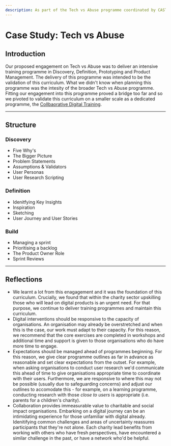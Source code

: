 ```yaml
---
description: As part of the Tech vs Abuse programme coordinated by CAST & Comic Relief, Founders and Coders proposed an intensive product management programme in which we'd validate this curriculum. The programme was not the best place to validate this methodology and curriculum and so we pivoted to deliver this in a dedicated programme, the Collaborative Digital Training.
---
```


# Case Study: Tech vs Abuse

## Introduction

Our proposed engagement on Tech vs Abuse was to deliver an intensive training programme in Discovery, Definition, Prototyping and Product Management. The delivery of this programme was intended to be the validation of this curriculum. What we didn't know when planning this programme was the intesity of the broader Tech vs Abuse programme. Fitting our engagement into this programme proved a bridge too far and so we pivoted to validate this curriculum on a smaller scale as a dedicated programme, the [Collbaorative Digital Training](./CDT.md).

---

## Structure

### Discovery

- Five Why's
- The Bigger Picture
- Problem Statements
- Assumptions & Validators
- User Personas
- User Research Scripting

### Definition

- Idenitfying Key Insights
- Inspiration
- Sketching
- User Journey and User Stories

### Build

- Managing a sprint
- Prioritising a backlog
- The Product Owner Role
- Sprint Reviews

---

## Reflections

- We learnt a lot from this enagagement and it was the foundation of this curriculum. Crucially, we found that within the charity sector upskilling those who will lead on digital products is an urgent need. For that purpose, we continue to deliver training programmes and maintain this curriculum.
- Digital interventions should be responsive to the capacity of organisations. An organisation may already be overstretched and when this is the case, our work must adapt to their capacity. For this reason, we recommend that the core exercises are completed in workshops and additional time and support is given to those organisations who do have more time to engage.
- Expectations should be managed ahead of programmes beginning. For this reason, we give clear programme outlines as far in advance as reasonable and set clear expectations from the outset. For example, when asking organisations to conduct user research we'd communicate this ahead of time to give organisations appropriate time to coordinate with their users. Furthermore, we are responsive to where this may not be possible (usually due to safeguarding concerns) and adjust our outlines to accomodate this - for example, on a learning programme, conducting research with those _close to users_ is appropriate (i.e. parents for a children's charity).
- Collaboration provides immeasurable value to charitable and social impact organisations. Embarking on a digital journey can be an intimidating experience for those unfamiliar with digital already. Idenitifying common challenges and areas of uncertainty reassures participants that they're not alone. Each charity lead benefits from working with others who have fresh perspectives, have encountered a similar challenge in the past, or have a network who'd be helpful.
